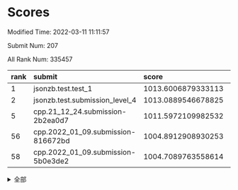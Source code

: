 # Scores

Modified Time: 2022-03-11 11:11:57

Submit Num: 207

All Rank Num: 335457

| rank |               submit               |       score        |       sigma        | pk_num |
| :--- | :--------------------------------- | :----------------- | :----------------- | :----- |
| 1    | jsonzb.test.test_1                 | 1013.6006879333113 | 0.8334569443822571 | 6479   |
| 2    | jsonzb.test.submission_level_4     | 1013.0889546678825 | 0.8204289516904548 | 6483   |
| 5    | cpp.21_12_24.submission-2b2ea0d7   | 1011.5972109982532 | 0.7909592497289751 | 6481   |
| 56   | cpp.2022_01_09.submission-816672bd | 1004.8912908930253 | 0.7281700569972935 | 6480   |
| 58   | cpp.2022_01_09.submission-5b0e3de2 | 1004.7089763558614 | 0.708068949852155  | 6482   |


<details>
<summary>全部</summary>

| rank |                 submit                 |       score        |       sigma        | pk_num |
| :--- | :------------------------------------- | :----------------- | :----------------- | :----- |
| 1    | jsonzb.test.test_1                     | 1013.6006879333113 | 0.8334569443822571 | 6479   |
| 2    | jsonzb.test.submission_level_4         | 1013.0889546678825 | 0.8204289516904548 | 6483   |
| 3    | gobigger.level_3.submission_level_3_23 | 1011.9614969564722 | 0.7770962176834538 | 6481   |
| 4    | gobigger.level_3.submission_level_3_17 | 1011.9574314173293 | 0.7905629069803277 | 6484   |
| 5    | cpp.21_12_24.submission-2b2ea0d7       | 1011.5972109982532 | 0.7909592497289751 | 6481   |
| 6    | gobigger.level_3.submission_level_3_30 | 1011.4670987716896 | 0.7613580215654273 | 6487   |
| 7    | gobigger.level_3.submission_level_3_20 | 1011.4480650618351 | 0.7436454559261633 | 6479   |
| 8    | gobigger.level_3.submission_level_3_13 | 1011.3220995015117 | 0.788626787405984  | 6487   |
| 9    | gobigger.level_3.submission_level_3_43 | 1011.24500726552   | 0.7607275458337951 | 6481   |
| 10   | gobigger.level_3.submission_level_3_49 | 1011.1976776897307 | 0.7962747914905987 | 6485   |
| 11   | gobigger.level_3.submission_level_3_11 | 1011.0492783973976 | 0.7676957010793493 | 6487   |
| 12   | gobigger.level_3.submission_level_3_14 | 1011.015380304216  | 0.7768858572488316 | 6487   |
| 13   | gobigger.level_3.submission_level_3_25 | 1010.8604186869593 | 0.7929257733340604 | 6482   |
| 14   | gobigger.level_3.submission_level_3_45 | 1010.8135980138528 | 0.7750703086043844 | 6482   |
| 15   | gobigger.level_3.submission_level_3_29 | 1010.7744772206887 | 0.7535709310813299 | 6483   |
| 16   | gobigger.level_3.submission_level_3_7  | 1010.7516324626448 | 0.7777495991249276 | 6482   |
| 17   | gobigger.level_3.submission_level_3_9  | 1010.638683162983  | 0.7581060906917246 | 6477   |
| 18   | gobigger.level_3.submission_level_3_33 | 1010.6045853821795 | 0.7817522182364572 | 6482   |
| 19   | gobigger.level_3.submission_level_3_42 | 1010.5785417640164 | 0.7571870068321243 | 6484   |
| 20   | gobigger.level_3.submission_level_3_8  | 1010.4902454611556 | 0.7375840222592898 | 6478   |
| 21   | gobigger.level_3.submission_level_3_41 | 1010.4421259129954 | 0.7670936155365977 | 6484   |
| 22   | gobigger.level_3.submission_level_3_36 | 1010.3883887500238 | 0.7655330985631519 | 6482   |
| 23   | gobigger.level_3.submission_level_3_22 | 1010.3253187529092 | 0.7777743607444096 | 6483   |
| 24   | gobigger.level_3.submission_level_3_44 | 1010.253311707995  | 0.7668378182390905 | 6482   |
| 25   | gobigger.level_3.submission_level_3_16 | 1010.2476710263888 | 0.7488269554864415 | 6480   |
| 26   | gobigger.level_3.submission_level_3_39 | 1010.2214016656293 | 0.7771472033694063 | 6486   |
| 27   | gobigger.level_3.submission_level_3_24 | 1010.0961286162569 | 0.7594013253006248 | 6476   |
| 28   | gobigger.level_3.submission_level_3_40 | 1010.0924008126949 | 0.7517828949581957 | 6482   |
| 29   | gobigger.level_3.submission_level_3_48 | 1010.0641451881373 | 0.7639116883780004 | 6480   |
| 30   | gobigger.level_3.submission_level_3_0  | 1010.0085347897518 | 0.7696253190737561 | 6483   |
| 31   | gobigger.level_3.submission_level_3_18 | 1009.9141983874656 | 0.7581100782327093 | 6483   |
| 32   | gobigger.level_3.submission_level_3_34 | 1009.8858151617375 | 0.7597102819132963 | 6480   |
| 33   | gobigger.level_3.submission_level_3_19 | 1009.778039178084  | 0.7531534785533639 | 6482   |
| 34   | gobigger.level_3.submission_level_3_21 | 1009.7159925217402 | 0.761559269803705  | 6482   |
| 35   | gobigger.level_3.submission_level_3_46 | 1009.6799167584676 | 0.7648125379841914 | 6487   |
| 36   | gobigger.level_3.submission_level_3_1  | 1009.6751104827811 | 0.760660935753056  | 6480   |
| 37   | gobigger.level_3.submission_level_3_5  | 1009.665297739493  | 0.7378671064064952 | 6482   |
| 38   | gobigger.level_3.submission_level_3_26 | 1009.614095722105  | 0.7503312587146145 | 6480   |
| 39   | gobigger.level_3.submission_level_3_10 | 1009.5478627191461 | 0.7404761970053321 | 6479   |
| 40   | gobigger.level_3.submission_level_3_6  | 1009.531917371572  | 0.7704617931409519 | 6478   |
| 41   | gobigger.level_3.submission_level_3_38 | 1009.4945497987293 | 0.7442162966745687 | 6485   |
| 42   | gobigger.level_3.submission_level_3_28 | 1009.4557403596989 | 0.7617501954780335 | 6484   |
| 43   | gobigger.level_3.submission_level_3_2  | 1009.449235964286  | 0.7479587648103175 | 6487   |
| 44   | gobigger.level_3.submission_level_3_35 | 1009.4177566482659 | 0.7287155763134765 | 6477   |
| 45   | gobigger.level_3.submission_level_3_37 | 1009.4000813627691 | 0.7630748343669121 | 6484   |
| 46   | gobigger.level_3.submission_level_3_4  | 1009.3265228526916 | 0.7578019396427877 | 6479   |
| 47   | gobigger.level_3.submission_level_3_15 | 1009.325198854989  | 0.7438654456482793 | 6490   |
| 48   | gobigger.level_3.submission_level_3_31 | 1009.2037480928943 | 0.7759003907416859 | 6481   |
| 49   | gobigger.level_3.submission_level_3_3  | 1009.1401228221976 | 0.7411419295091878 | 6482   |
| 50   | gobigger.level_3.submission_level_3_47 | 1008.9507677331056 | 0.7439837025375606 | 6481   |
| 51   | gobigger.level_3.submission_level_3_12 | 1008.8907236978471 | 0.7387155247249712 | 6476   |
| 52   | gobigger.level_3.submission_level_3_32 | 1008.6292860609936 | 0.7466024059847333 | 6486   |
| 53   | gobigger.level_3.submission_level_3_27 | 1008.5853950240391 | 0.7628684326881552 | 6482   |
| 54   | gobigger.level_1.submission_level_1_29 | 1004.9229853318927 | 0.7540289147188932 | 6485   |
| 55   | gobigger.level_1.submission_level_1_26 | 1004.9185992516237 | 0.710070643411109  | 6477   |
| 56   | cpp.2022_01_09.submission-816672bd     | 1004.8912908930253 | 0.7281700569972935 | 6480   |
| 57   | gobigger.level_1.submission_level_1_35 | 1004.8525049250164 | 0.7247805457831697 | 6482   |
| 58   | cpp.2022_01_09.submission-5b0e3de2     | 1004.7089763558614 | 0.708068949852155  | 6482   |
| 59   | gobigger.level_1.submission_level_1_45 | 1004.6534815392878 | 0.7203384679185789 | 6483   |
| 60   | gobigger.level_1.submission_level_1_9  | 1004.5385981874559 | 0.7230322338152173 | 6484   |
| 61   | gobigger.level_1.submission_level_1_2  | 1004.525663043785  | 0.7247023931571812 | 6480   |
| 62   | gobigger.level_1.submission_level_1_30 | 1004.5016481415446 | 0.7291847682661332 | 6481   |
| 63   | gobigger.level_1.submission_level_1_1  | 1004.4648603481612 | 0.7369432069654307 | 6484   |
| 64   | gobigger.level_1.submission_level_1_44 | 1004.3375887338026 | 0.7250256091302436 | 6485   |
| 65   | gobigger.level_1.submission_level_1_21 | 1004.2674733271846 | 0.7272315915563105 | 6481   |
| 66   | gobigger.level_1.submission_level_1_0  | 1004.2123832907588 | 0.720687656304213  | 6478   |
| 67   | gobigger.level_1.submission_level_1_15 | 1004.1797731298667 | 0.7284788306679305 | 6485   |
| 68   | gobigger.level_1.submission_level_1_7  | 1004.142515561806  | 0.7081838432829964 | 6481   |
| 69   | gobigger.level_1.submission_level_1_18 | 1004.121696321695  | 0.7214841126459925 | 6482   |
| 70   | gobigger.level_1.submission_level_1_17 | 1003.894158580931  | 0.7308263013031182 | 6482   |
| 71   | gobigger.level_1.submission_level_1_34 | 1003.8829659870457 | 0.7069526927942525 | 6483   |
| 72   | gobigger.level_1.submission_level_1_46 | 1003.7821942859833 | 0.7253062641044383 | 6480   |
| 73   | gobigger.level_1.submission_level_1_31 | 1003.7640679815256 | 0.7100315035170195 | 6483   |
| 74   | gobigger.level_1.submission_level_1_42 | 1003.7612125110464 | 0.7289883270079729 | 6480   |
| 75   | gobigger.level_1.submission_level_1_14 | 1003.6127277254184 | 0.7177764846810148 | 6482   |
| 76   | gobigger.level_1.submission_level_1_4  | 1003.5415447222078 | 0.7235767661531834 | 6484   |
| 77   | gobigger.level_1.submission_level_1_13 | 1003.5265146112421 | 0.7172601176960857 | 6478   |
| 78   | gobigger.level_1.submission_level_1_11 | 1003.4755939467985 | 0.7174151851918458 | 6482   |
| 79   | gobigger.level_1.submission_level_1_19 | 1003.442485702654  | 0.7238280818981576 | 6485   |
| 80   | gobigger.level_1.submission_level_1_3  | 1003.4393623705179 | 0.7167048728015853 | 6480   |
| 81   | gobigger.level_1.submission_level_1_27 | 1003.4085307048675 | 0.7249337552384308 | 6482   |
| 82   | gobigger.level_1.submission_level_1_33 | 1003.4060127239585 | 0.7165823504841814 | 6479   |
| 83   | gobigger.level_1.submission_level_1_49 | 1003.3862794699405 | 0.7076793700743175 | 6483   |
| 84   | gobigger.level_1.submission_level_1_48 | 1003.3683912615493 | 0.7131475162622104 | 6486   |
| 85   | gobigger.level_1.submission_level_1_32 | 1003.309897917884  | 0.738035283311191  | 6485   |
| 86   | gobigger.level_1.submission_level_1_8  | 1003.232250920926  | 0.7178068938547767 | 6483   |
| 87   | gobigger.level_1.submission_level_1_25 | 1003.1876070789879 | 0.7133387595238125 | 6483   |
| 88   | gobigger.level_1.submission_level_1_6  | 1003.0458948171079 | 0.7162739060834934 | 6482   |
| 89   | gobigger.level_1.submission_level_1_37 | 1002.9989909077955 | 0.7125883781423372 | 6484   |
| 90   | gobigger.level_1.submission_level_1_5  | 1002.9701037374491 | 0.7154686847409978 | 6484   |
| 91   | gobigger.level_1.submission_level_1_24 | 1002.891116341306  | 0.7233898483842096 | 6483   |
| 92   | gobigger.level_1.submission_level_1_22 | 1002.8342089975448 | 0.7245659383318038 | 6479   |
| 93   | gobigger.level_1.submission_level_1_23 | 1002.7824166907385 | 0.7175715926550345 | 6478   |
| 94   | gobigger.level_1.submission_level_1_36 | 1002.6905844088342 | 0.712070682006382  | 6484   |
| 95   | gobigger.level_1.submission_level_1_16 | 1002.6599375151454 | 0.7169937325672586 | 6482   |
| 96   | gobigger.level_1.submission_level_1_20 | 1002.5422733025987 | 0.7159593141367774 | 6481   |
| 97   | gobigger.level_1.submission_level_1_28 | 1002.4748454631429 | 0.7297369677757121 | 6485   |
| 98   | gobigger.level_1.submission_level_1_43 | 1002.4681706463518 | 0.7163357702886154 | 6479   |
| 99   | gobigger.level_1.submission_level_1_38 | 1002.3824738920997 | 0.722810343128507  | 6482   |
| 100  | gobigger.level_1.submission_level_1_10 | 1002.3587784465977 | 0.7172214863990493 | 6474   |
| 101  | gobigger.level_1.submission_level_1_40 | 1002.1871800514496 | 0.7141204508059193 | 6484   |
| 102  | gobigger.level_1.submission_level_1_39 | 1002.1575348477586 | 0.713206798379901  | 6485   |
| 103  | gobigger.level_1.submission_level_1_41 | 1001.9362459451672 | 0.7231169779534307 | 6483   |
| 104  | gobigger.level_1.submission_level_1_47 | 1001.2757593129054 | 0.7135365210402315 | 6480   |
| 105  | gobigger.level_1.submission_level_1_12 | 1000.9149741025683 | 0.7160670369387638 | 6487   |
| 106  | gobigger.random.submission_random_29   | 997.2033353934318  | 0.7072248859530452 | 6485   |
| 107  | gobigger.random.submission_random_2    | 996.9627661771616  | 0.7059586130093987 | 6482   |
| 108  | gobigger.random.submission_random_47   | 996.9374380586977  | 0.720733469069309  | 6484   |
| 109  | gobigger.random.submission_random_41   | 996.9150250026814  | 0.7249797302894389 | 6487   |
| 110  | gobigger.random.submission_random_13   | 996.890524837098   | 0.7055413248368365 | 6476   |
| 111  | gobigger.random.submission_random_11   | 996.8535960838292  | 0.7053346200527968 | 6486   |
| 112  | gobigger.random.submission_random_20   | 996.7462523024079  | 0.7051189414287724 | 6483   |
| 113  | gobigger.random.submission_random_45   | 996.7108275561238  | 0.7094983267867134 | 6481   |
| 114  | gobigger.random.submission_random_26   | 996.5883977339404  | 0.7149460101292251 | 6484   |
| 115  | gobigger.random.submission_random_14   | 996.5623648178266  | 0.7228954671711045 | 6487   |
| 116  | gobigger.random.submission_random_33   | 996.5503565896513  | 0.7221777861014093 | 6486   |
| 117  | gobigger.random.submission_random_27   | 996.5128139668147  | 0.7080881792071938 | 6479   |
| 118  | gobigger.random.submission_random_25   | 996.4435221128352  | 0.7110134588054889 | 6484   |
| 119  | gobigger.random.submission_random_34   | 996.4316332475936  | 0.7070010449238555 | 6485   |
| 120  | gobigger.random.submission_random_30   | 996.4164312789734  | 0.7154607337426754 | 6486   |
| 121  | gobigger.random.submission_random_15   | 996.3780563497174  | 0.7119497952386973 | 6480   |
| 122  | gobigger.random.submission_random_8    | 996.3477536107592  | 0.7039646889766772 | 6483   |
| 123  | gobigger.random.submission_random_42   | 996.2835831765759  | 0.7229335539740307 | 6482   |
| 124  | gobigger.random.submission_random_3    | 996.2559789555205  | 0.7118931571288619 | 6480   |
| 125  | gobigger.random.submission_random_6    | 996.2481636212277  | 0.728018230939714  | 6487   |
| 126  | gobigger.random.submission_random_23   | 996.1256019972396  | 0.722384212813871  | 6482   |
| 127  | gobigger.random.submission_random_43   | 996.0732786666265  | 0.716332332789914  | 6486   |
| 128  | gobigger.random.submission_random_0    | 996.0266178359859  | 0.710506428820817  | 6482   |
| 129  | gobigger.random.submission_random_22   | 995.9648252818481  | 0.7071764096996624 | 6476   |
| 130  | gobigger.random.submission_random_28   | 995.9615757456937  | 0.7109093991471015 | 6482   |
| 131  | gobigger.random.submission_random_44   | 995.936344048116   | 0.7035339568437396 | 6481   |
| 132  | gobigger.random.submission_random_17   | 995.8835271417106  | 0.7073521789196329 | 6480   |
| 133  | gobigger.random.submission_random_31   | 995.8782360522364  | 0.7126688242560147 | 6481   |
| 134  | gobigger.random.submission_random_9    | 995.875084476704   | 0.7103656711307157 | 6482   |
| 135  | gobigger.random.submission_random_48   | 995.8049114330645  | 0.7068030771425708 | 6481   |
| 136  | gobigger.random.submission_random_18   | 995.8046459139781  | 0.7129854773410992 | 6481   |
| 137  | gobigger.random.submission_random_12   | 995.8004407046916  | 0.719821797830968  | 6482   |
| 138  | gobigger.random.submission_random_35   | 995.7955623697873  | 0.7076714628230829 | 6481   |
| 139  | gobigger.random.submission_random_24   | 995.7833249286042  | 0.7290805790518358 | 6486   |
| 140  | gobigger.random.submission_random_38   | 995.7327504353     | 0.7157275073072458 | 6480   |
| 141  | gobigger.random.submission_random_19   | 995.7286554566803  | 0.7151452183013914 | 6485   |
| 142  | gobigger.random.submission_random_5    | 995.7121860002485  | 0.7101476190763742 | 6479   |
| 143  | gobigger.random.submission_random_40   | 995.683527011678   | 0.7273864552956147 | 6486   |
| 144  | gobigger.random.submission_random_16   | 995.471500187467   | 0.7231048070023133 | 6480   |
| 145  | gobigger.random.submission_random_4    | 995.4153283945378  | 0.7117786837797376 | 6484   |
| 146  | gobigger.random.submission_random_21   | 995.3863899224243  | 0.723073518449255  | 6484   |
| 147  | gobigger.random.submission_random_10   | 995.2777659759246  | 0.7217235370639807 | 6482   |
| 148  | gobigger.random.submission_random_39   | 995.1713346885196  | 0.7219608206809293 | 6483   |
| 149  | gobigger.random.submission_random_32   | 995.1651981454437  | 0.7168720465031885 | 6484   |
| 150  | gobigger.random.submission_random_49   | 995.1394642559311  | 0.715981319523728  | 6477   |
| 151  | gobigger.random.submission_random_36   | 995.0396300067174  | 0.7153184953818676 | 6478   |
| 152  | gobigger.random.submission_random_46   | 994.9908771478497  | 0.7136223177508397 | 6485   |
| 153  | gobigger.random.submission_random_7    | 994.9501456649599  | 0.7128168989972912 | 6480   |
| 154  | gobigger.random.submission_random_37   | 994.8945525031857  | 0.7099955202911735 | 6476   |
| 155  | gobigger.random.submission_random_1    | 994.5547537842485  | 0.7281077840953522 | 6484   |
| 156  | gobigger.level_2.submission_level_2_10 | 993.3983194476215  | 0.7313413605637233 | 6483   |
| 157  | gobigger.level_2.submission_level_2_17 | 993.2984809236281  | 0.7394549401978635 | 6486   |
| 158  | gobigger.level_2.submission_level_2_20 | 993.1668348828451  | 0.7600767128590254 | 6482   |
| 159  | gobigger.level_2.submission_level_2_38 | 993.1584192060345  | 0.7427580205994426 | 6482   |
| 160  | gobigger.level_2.submission_level_2_41 | 993.1076650878987  | 0.7294391829217565 | 6488   |
| 161  | gobigger.level_2.submission_level_2_48 | 992.9838956161667  | 0.744698836092496  | 6484   |
| 162  | gobigger.level_2.submission_level_2_36 | 992.869320119753   | 0.7384459024518962 | 6481   |
| 163  | gobigger.level_2.submission_level_2_30 | 992.8662845771928  | 0.7393157569658537 | 6487   |
| 164  | gobigger.level_2.submission_level_2_43 | 992.8279003088884  | 0.7408434945478566 | 6482   |
| 165  | gobigger.level_2.submission_level_2_25 | 992.7720058019605  | 0.7515166147540411 | 6480   |
| 166  | gobigger.level_2.submission_level_2_8  | 992.6802805682157  | 0.7354077334904108 | 6480   |
| 167  | gobigger.level_2.submission_level_2_27 | 992.6623805909625  | 0.7459669262399887 | 6480   |
| 168  | gobigger.level_2.submission_level_2_49 | 992.6589090213362  | 0.7497233119742124 | 6480   |
| 169  | gobigger.level_2.submission_level_2_33 | 992.6011839605228  | 0.7464472032853455 | 6482   |
| 170  | gobigger.level_2.submission_level_2_29 | 992.5295713556125  | 0.7293008571496333 | 6481   |
| 171  | gobigger.level_2.submission_level_2_18 | 992.5253750564851  | 0.7212464510424416 | 6481   |
| 172  | gobigger.level_2.submission_level_2_21 | 992.4416424119539  | 0.7375703316778864 | 6485   |
| 173  | gobigger.level_2.submission_level_2_4  | 992.4186020576063  | 0.748175034575253  | 6482   |
| 174  | gobigger.level_2.submission_level_2_34 | 992.4102951359697  | 0.7478721965219821 | 6485   |
| 175  | gobigger.level_2.submission_level_2_12 | 992.3703532893473  | 0.7299536032355959 | 6481   |
| 176  | gobigger.level_2.submission_level_2_47 | 992.3135067033874  | 0.7373393856656276 | 6481   |
| 177  | gobigger.level_2.submission_level_2_31 | 992.1034395682336  | 0.7392707367337145 | 6482   |
| 178  | gobigger.level_2.submission_level_2_16 | 991.9937725055289  | 0.7501094713225731 | 6477   |
| 179  | gobigger.level_2.submission_level_2_11 | 991.9432653654515  | 0.7465462929931374 | 6479   |
| 180  | gobigger.level_2.submission_level_2_23 | 991.785814023904   | 0.7616122398324492 | 6482   |
| 181  | gobigger.level_2.submission_level_2_3  | 991.7821317761661  | 0.7301372142878778 | 6483   |
| 182  | gobigger.level_2.submission_level_2_2  | 991.7750339635855  | 0.7392575825444538 | 6481   |
| 183  | gobigger.level_2.submission_level_2_45 | 991.6943230525893  | 0.732945228880616  | 6485   |
| 184  | gobigger.level_2.submission_level_2_42 | 991.659371431443   | 0.7575817414589345 | 6486   |
| 185  | gobigger.level_2.submission_level_2_5  | 991.5753175657193  | 0.7531888242199853 | 6482   |
| 186  | gobigger.level_2.submission_level_2_37 | 991.5681387675504  | 0.7762495398617091 | 6484   |
| 187  | gobigger.level_2.submission_level_2_19 | 991.5565029758864  | 0.7387870243627744 | 6483   |
| 188  | gobigger.level_2.submission_level_2_9  | 991.4604540272546  | 0.745501090304477  | 6487   |
| 189  | gobigger.level_2.submission_level_2_24 | 991.4449180999644  | 0.7341841093608306 | 6482   |
| 190  | gobigger.level_2.submission_level_2_22 | 991.3060597119027  | 0.7619790620254545 | 6489   |
| 191  | gobigger.level_2.submission_level_2_40 | 991.2967888000085  | 0.7504598881610043 | 6482   |
| 192  | gobigger.level_2.submission_level_2_15 | 991.245315518731   | 0.7419135636857849 | 6480   |
| 193  | gobigger.level_2.submission_level_2_13 | 991.1717462344541  | 0.7510483028194883 | 6489   |
| 194  | gobigger.level_2.submission_level_2_1  | 991.1035110829699  | 0.7602371765135506 | 6475   |
| 195  | gobigger.level_2.submission_level_2_0  | 991.0888849739614  | 0.7605534088958017 | 6481   |
| 196  | gobigger.level_2.submission_level_2_7  | 991.0807360460927  | 0.7380496864358218 | 6482   |
| 197  | gobigger.level_2.submission_level_2_6  | 991.0732548673559  | 0.7549953696990529 | 6480   |
| 198  | gobigger.level_2.submission_level_2_28 | 990.9795394837798  | 0.752879876304254  | 6483   |
| 199  | gobigger.level_2.submission_level_2_39 | 990.9217381211315  | 0.7583625455215824 | 6485   |
| 200  | gobigger.level_2.submission_level_2_46 | 990.7012667165662  | 0.7573822317850396 | 6486   |
| 201  | gobigger.level_2.submission_level_2_26 | 990.6869720572543  | 0.7642038633882839 | 6482   |
| 202  | gobigger.level_2.submission_level_2_35 | 990.606649572684   | 0.7565220018089498 | 6481   |
| 203  | gobigger.level_2.submission_level_2_14 | 990.4914973708123  | 0.7599726906934202 | 6480   |
| 204  | gobigger.level_2.submission_level_2_32 | 989.1779807497992  | 0.7910958456745708 | 6485   |
| 205  | gobigger.level_2.submission_level_2_44 | 989.105522592017   | 0.7720855652244835 | 6485   |
| 206  | gobigger.none.submission_none_1        | 978.7012048630701  | 1.2937004424554326 | 6480   |
| 207  | gobigger.none.submission_none_0        | 976.4900382193294  | 1.3782459401746754 | 6481   |

</details>